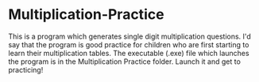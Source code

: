 # Multiplication-Practice
This is a program which generates single digit multiplication questions.
I'd say that the program is good practice for children who are first starting to learn their multiplication tables.
The executable (.exe) file which launches the program is in the Multiplication Practice folder.
Launch it and get to practicing!
